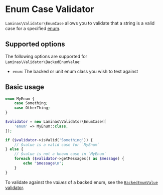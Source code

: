 # Enum Case Validator

`Laminas\Validator\EnumCase` allows you to validate that a string is a valid case for a specified [enum](https://www.php.net/manual/language.enumerations.php).

## Supported options

The following options are supported for `Laminas\Validator\BackedEnumValue`:

- `enum`: The backed or unit enum class you wish to test against

## Basic usage

```php
enum MyEnum {
    case Something;
    case OtherThing;
}

$validator = new Laminas\Validator\EnumCase([
    'enum' => MyEnum::class,
]);

if ($validator->isValid('Something')) {
    // $value is a valid case for `MyEnum`
} else {
    // $value is not a known case in `MyEnum`
    foreach ($validator->getMessages() as $message) {
        echo "$message\n";
    }
}
```

To validate against the _values_ of a backed enum, see the [`BackedEnumValue` validator](backed-enum-value.md). 
